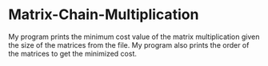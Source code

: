 # Matrix-Chain-Multiplication
My program prints the minimum cost value of the matrix multiplication given the size of the matrices from the file. My program also prints the order of the matrices to get the minimized cost.
